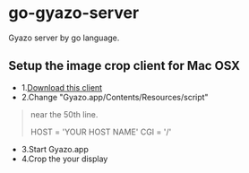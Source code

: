 go-gyazo-server
===============

Gyazo server by go language.


## Setup the image crop client for Mac OSX
- 1.[Download this client](http://gyazo.com/downloading?ref=top#download)
- 2.Change "Gyazo.app/Contents/Resources/script"

> near the 50th line.
>
> HOST = 'YOUR HOST NAME'
> CGI = '/'

- 3.Start Gyazo.app
- 4.Crop the your display
